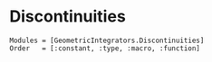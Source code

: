 
# Discontinuities

```@autodocs
Modules = [GeometricIntegrators.Discontinuities]
Order   = [:constant, :type, :macro, :function]
```
